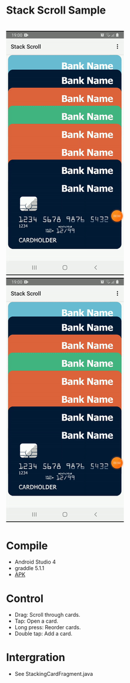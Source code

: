 
Stack Scroll Sample
===================================
![](screenshots/main.gif)
![](screenshots/reorder.gif)
===================================
# Compile
- Android Studio 4
- graddle 5.1.1
- [APK](https://github.com/hucancode/StackScroll/releases)

# Control
- Drag: Scroll through cards.
- Tap: Open a card.
- Long press: Reorder cards.
- Double tap: Add a card.

# Intergration
- See StackingCardFragment.java